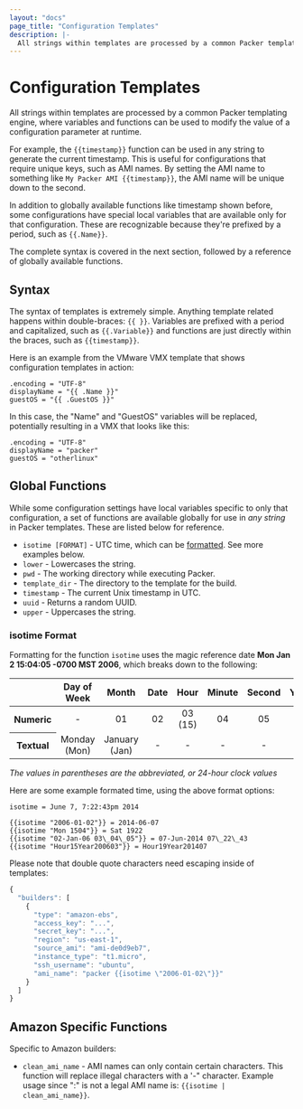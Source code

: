 ```yaml
---
layout: "docs"
page_title: "Configuration Templates"
description: |-
  All strings within templates are processed by a common Packer templating engine, where variables and functions can be used to modify the value of a configuration parameter at runtime.
---
```


# Configuration Templates

All strings within templates are processed by a common Packer templating
engine, where variables and functions can be used to modify the value of
a configuration parameter at runtime.

For example, the `{{timestamp}}` function can be used in any string to
generate the current timestamp. This is useful for configurations that require
unique keys, such as AMI names. By setting the AMI name to something like
`My Packer AMI {{timestamp}}`, the AMI name will be unique down to the second.

In addition to globally available functions like timestamp shown before,
some configurations have special local variables that are available only
for that configuration. These are recognizable because they're prefixed by
a period, such as `{{.Name}}`.

The complete syntax is covered in the next section, followed by a reference
of globally available functions.

## Syntax

The syntax of templates is extremely simple. Anything template related
happens within double-braces: `{{ }}`. Variables are prefixed with a period
and capitalized, such as `{{.Variable}}` and functions are just directly
within the braces, such as `{{timestamp}}`.

Here is an example from the VMware VMX template that shows configuration
templates in action:

```liquid
.encoding = "UTF-8"
displayName = "{{ .Name }}"
guestOS = "{{ .GuestOS }}"
```

In this case, the "Name" and "GuestOS" variables will be replaced, potentially
resulting in a VMX that looks like this:

```liquid
.encoding = "UTF-8"
displayName = "packer"
guestOS = "otherlinux"
```

## Global Functions

While some configuration settings have local variables specific to only that
configuration, a set of functions are available globally for use in _any string_
in Packer templates. These are listed below for reference.

* `isotime [FORMAT]` - UTC time, which can be [formatted](http://golang.org/pkg/time/#example_Time_Format).
   See more examples below.
* `lower` - Lowercases the string.
* `pwd` - The working directory while executing Packer.
* `template_dir` - The directory to the template for the build.
* `timestamp` - The current Unix timestamp in UTC.
* `uuid` - Returns a random UUID.
* `upper` - Uppercases the string.

### isotime Format

Formatting for the function `isotime` uses the magic reference date
**Mon Jan 2 15:04:05 -0700 MST 2006**, which breaks down to the following:

<div class="table-responsive">
<table class="table table-bordered table-condensed">
<thead>
<tr>
<th></th>
<th align="center">Day of Week</th>
<th align="center">Month</th>
<th align="center">Date</th>
<th align="center">Hour</th>
<th align="center">Minute</th>
<th align="center">Second</th>
<th align="center">Year</th>
<th align="center">Timezone</th>
</tr>
</thead>
<tr>
<th>Numeric</th>
<td align="center">-</td>
<td align="center">01</td>
<td align="center">02</td>
<td align="center">03 (15)</td>
<td align="center">04</td>
<td align="center">05</td>
<td align="center">06</td>
<td align="center">-0700</td>
</tr>
<tr>
<th>Textual</th>
<td align="center">Monday (Mon)</td>
<td align="center">January (Jan)</td>
<td align="center">-</td>
<td align="center">-</td>
<td align="center">-</td>
<td align="center">-</td>
<td align="center">-</td>
<td align="center">MST</td>
</tr>
</table>
</div>

 _The values in parentheses are the abbreviated, or 24-hour clock values_

 Here are some example formated time, using the above format options:

```liquid
isotime = June 7, 7:22:43pm 2014

{{isotime "2006-01-02"}} = 2014-06-07
{{isotime "Mon 1504"}} = Sat 1922
{{isotime "02-Jan-06 03\_04\_05"}} = 07-Jun-2014 07\_22\_43
{{isotime "Hour15Year200603"}} = Hour19Year201407
```

Please note that double quote characters need escaping inside of templates:

```javascript
{
  "builders": [
    {
      "type": "amazon-ebs",
      "access_key": "...",
      "secret_key": "...",
      "region": "us-east-1",
      "source_ami": "ami-de0d9eb7",
      "instance_type": "t1.micro",
      "ssh_username": "ubuntu",
      "ami_name": "packer {{isotime \"2006-01-02\"}}"
    }
  ]
}
```

## Amazon Specific Functions

Specific to Amazon builders:

* ``clean_ami_name`` - AMI names can only contain certain characters. This
  function will replace illegal characters with a '-" character. Example usage
  since ":" is not a legal AMI name is: `{{isotime | clean_ami_name}}`.
